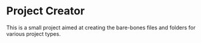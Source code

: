 # Project Creator

This is a small project aimed at creating the bare-bones files and folders for various project types.  